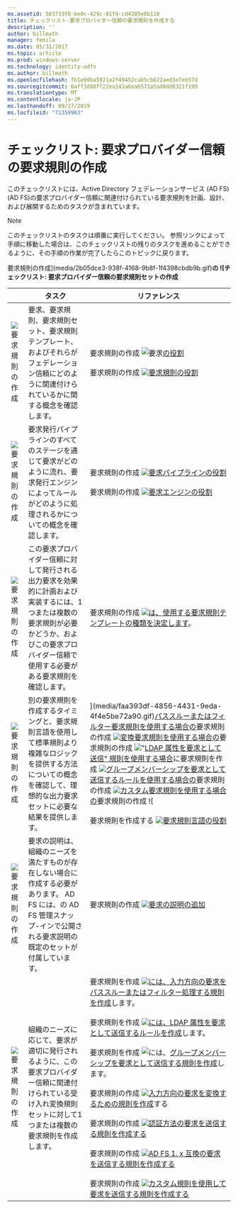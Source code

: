 ```yaml
---
ms.assetid: 503733f8-be0c-429c-81f0-cd4205e8b118
title: チェックリスト-要求プロバイダー信頼の要求規則を作成する
description: ''
author: billmath
manager: femila
ms.date: 05/31/2017
ms.topic: article
ms.prod: windows-server
ms.technology: identity-adfs
ms.author: billmath
ms.openlocfilehash: fb1e0dba5921a2f49452cab5cb622aed3e7eb57d
ms.sourcegitcommit: 6aff3d88ff22ea141a6ea6572a5ad8dd6321f199
ms.translationtype: MT
ms.contentlocale: ja-JP
ms.lasthandoff: 09/27/2019
ms.locfileid: "71359963"
---
```

# <a name="checklist-creating-claim-rules-for-a-claims-provider-trust"></a>チェックリスト: 要求プロバイダー信頼の要求規則の作成


このチェックリストには、Active Directory フェデレーションサービス (AD FS) \(AD FS\)の要求プロバイダー信頼に関連付けられている要求規則を計画、設計、および展開するためのタスクが含まれています。  
  
> [!NOTE]  
> このチェックリストのタスクは順番に実行してください。 参照リンクによって手順に移動した場合は、このチェックリストの残りのタスクを進めることができるように、その手順の作業が完了したらこのトピックに戻ります。  
  
要求規則の作成](media/2b05dce3-938f-4168-9b8f-1f4398cbdb9b.gif)**の ![チェックリスト: 要求プロバイダー信頼の要求規則セットの作成**  
  
||タスク|リファレンス|  
|-|--------|-------------|  
|![要求規則の作成](media/icon_checkboxo.gif)|要求、要求規則、要求規則セット、要求規則テンプレート、およびそれらがフェデレーション信頼にどのように関連付けられているかに関する概念を確認します。|要求規則の作成 ![要求](media/faa393df-4856-4431-9eda-4f4e5be72a90.gif)[の役割](../../ad-fs/technical-reference/The-Role-of-Claims.md)<br /><br />要求規則の作成 ![](media/faa393df-4856-4431-9eda-4f4e5be72a90.gif)[要求規則の役割](../../ad-fs/technical-reference/The-Role-of-Claim-Rules.md)|  
|![要求規則の作成](media/icon_checkboxo.gif)|要求発行パイプラインのすべてのステージを通じて要求がどのように流れ、要求発行エンジンによってルールがどのように処理されるかについての概念を確認します。|要求規則の作成 ![](media/faa393df-4856-4431-9eda-4f4e5be72a90.gif)[要求パイプラインの役割](../../ad-fs/technical-reference/The-Role-of-the-Claims-Pipeline.md)<br /><br />要求規則の作成 ![](media/faa393df-4856-4431-9eda-4f4e5be72a90.gif)[要求エンジンの役割](../../ad-fs/technical-reference/The-Role-of-the-Claims-Engine.md)|  
|![要求規則の作成](media/icon_checkboxo.gif)|この要求プロバイダー信頼に対して発行される出力要求を効果的に計画および実装するには、1つまたは複数の要求規則が必要かどうか、およびこの要求プロバイダー信頼で使用する必要がある要求規則を確認します。|要求規則の作成 ![](media/faa393df-4856-4431-9eda-4f4e5be72a90.gif)[は、使用する要求規則テンプレートの種類を決定します](../../ad-fs/technical-reference/Determine-the-Type-of-Claim-Rule-Template-to-Use.md)。|  
|![要求規則の作成](media/icon_checkboxo.gif)|別の要求規則を作成するタイミングと、要求規則言語を使用して標準規則より複雑なロジックを提供する方法についての概念を確認して、理想的な出力要求セットに必要な結果を提供します。|](media/faa393df-4856-4431-9eda-4f4e5be72a90.gif)[パススルーまたはフィルター要求規則を使用する場合の](../../ad-fs/technical-reference/When-to-Use-a-Pass-Through-or-Filter-Claim-Rule.md)要求規則の作成 ![<br /><br />](media/faa393df-4856-4431-9eda-4f4e5be72a90.gif)[変換要求規則を使用する場合の](../../ad-fs/technical-reference/When-to-Use-a-Transform-Claim-Rule.md)要求規則の作成 ![<br /><br />"](media/faa393df-4856-4431-9eda-4f4e5be72a90.gif)[LDAP 属性を要求として送信" 規則を使用する場合](../../ad-fs/technical-reference/When-to-Use-a-Send-LDAP-Attributes-as-Claims-Rule.md)に要求規則を作成 ![<br /><br />](media/faa393df-4856-4431-9eda-4f4e5be72a90.gif)[グループメンバーシップを要求として送信するルールを使用する場合の](../../ad-fs/technical-reference/When-to-Use-a-Send-Group-Membership-as-a-Claim-Rule.md)要求規則の作成 ![<br /><br />](media/faa393df-4856-4431-9eda-4f4e5be72a90.gif)[カスタム要求規則を使用する場合の](../../ad-fs/technical-reference/When-to-Use-a-Custom-Claim-Rule.md)要求規則の作成 ![<br /><br />要求規則を作成する ![](media/faa393df-4856-4431-9eda-4f4e5be72a90.gif)[要求規則言語の役割](../../ad-fs/technical-reference/The-Role-of-the-Claim-Rule-Language.md)|  
|![要求規則の作成](media/icon_checkboxo.gif)|要求の説明は、組織のニーズを満たすものが存在しない場合に作成する必要があります。 AD FS には、の AD FS 管理スナップ\-インで公開される要求説明の既定のセットが付属しています。|要求規則の作成 ![](media/15dd35b6-6cc6-421f-93f8-7109920e7144.gif)[要求の説明の追加](../../ad-fs/operations/Add-a-Claim-Description.md)|  
|![要求規則の作成](media/icon_checkboxo.gif)|組織のニーズに応じて、要求が適切に発行されるように、この要求プロバイダー信頼に関連付けられている受け入れ変換規則セットに対して1つまたは複数の要求規則を作成します。|要求規則を作成 ![](media/15dd35b6-6cc6-421f-93f8-7109920e7144.gif)[には、入力方向の要求をパススルーまたはフィルター処理する規則を作成](../../ad-fs/operations/Create-a-Rule-to-Pass-Through-or-Filter-an-Incoming-Claim.md)します。<br /><br />要求規則を作成 ![](media/15dd35b6-6cc6-421f-93f8-7109920e7144.gif)[には、LDAP 属性を要求として送信するルールを作成](../../ad-fs/operations/Create-a-Rule-to-Send-LDAP-Attributes-as-Claims.md)します。<br /><br />要求規則を作成 ![には、](media/15dd35b6-6cc6-421f-93f8-7109920e7144.gif)[グループメンバーシップを要求として送信する規則を作成](../../ad-fs/operations/Create-a-Rule-to-Send-Group-Membership-as-a-Claim.md)します。<br /><br />要求規則の作成 ![](media/15dd35b6-6cc6-421f-93f8-7109920e7144.gif)[入力方向の要求を変換するための規則を作成](../../ad-fs/operations/Create-a-Rule-to-Transform-an-Incoming-Claim.md)する<br /><br />要求規則の作成 ![](media/15dd35b6-6cc6-421f-93f8-7109920e7144.gif)[認証方法の要求を送信する規則を作成する](../../ad-fs/operations/Create-a-Rule-to-Send-an-Authentication-Method-Claim.md)<br /><br />要求規則の作成 ![](media/15dd35b6-6cc6-421f-93f8-7109920e7144.gif)[AD FS 1. x 互換の要求を送信する規則を作成する](../../ad-fs/operations/Create-a-Rule-to-Send-an-AD-FS-1x-Compatible-Claim.md)<br /><br />要求規則の作成 ![](media/15dd35b6-6cc6-421f-93f8-7109920e7144.gif)[カスタム規則を使用して要求を送信する規則を作成する](../../ad-fs/operations/Create-a-Rule-to-Send-Claims-Using-a-Custom-Rule.md)|  
  

